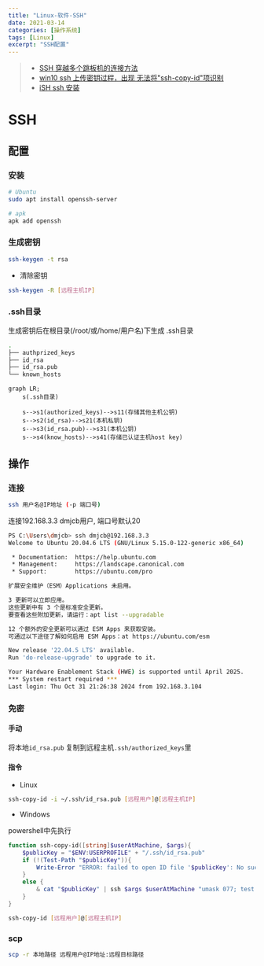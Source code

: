 ```yaml
---
title: "Linux-软件-SSH"
date: 2021-03-14
categories: [操作系统]
tags: [Linux]
excerpt: "SSH配置"
---
```


> - [SSH 穿越多个跳板机的连接方法](https://murphypei.github.io/blog/2021/12/ssh-proxyjump.html)
> - [win10 ssh 上传密钥过程，出现 无法将"ssh-copy-id"项识别](https://blog.csdn.net/Defiler_Lee/article/details/116278442)
> - [iSH ssh 安装](https://blog.csdn.net/u010953692/article/details/108582389)

# SSH

## 配置

### 安装

```sh
# Ubuntu
sudo apt install openssh-server

# apk
apk add openssh
```

### 生成密钥

```sh
ssh-keygen -t rsa
```

- 清除密钥

```sh
ssh-keygen -R [远程主机IP]
```

### .ssh目录

生成密钥后在根目录(/root/或/home/用户名)下生成 .ssh目录


```sh
.
├── authprized_keys
├── id_rsa
├── id_rsa.pub
└── known_hosts
```

```mermaid
graph LR;
    s(.ssh目录)

    s-->s1(authorized_keys)-->s11(存储其他主机公钥)
    s-->s2(id_rsa)-->s21(本机私钥)
    s-->s3(id_rsa.pub)-->s31(本机公钥)
    s-->s4(know_hosts)-->s41(存储已认证主机host key)
```

## 操作

### 连接

```sh
ssh 用户名@IP地址 (-p 端口号)
```

连接192.168.3.3 dmjcb用户, 端口号默认20

```sh
PS C:\Users\dmjcb> ssh dmjcb@192.168.3.3
Welcome to Ubuntu 20.04.6 LTS (GNU/Linux 5.15.0-122-generic x86_64)

 * Documentation:  https://help.ubuntu.com
 * Management:     https://landscape.canonical.com
 * Support:        https://ubuntu.com/pro

扩展安全维护（ESM）Applications 未启用。

3 更新可以立即应用。
这些更新中有 3 个是标准安全更新。
要查看这些附加更新，请运行：apt list --upgradable

12 个额外的安全更新可以通过 ESM Apps 来获取安装。
可通过以下途径了解如何启用 ESM Apps：at https://ubuntu.com/esm

New release '22.04.5 LTS' available.
Run 'do-release-upgrade' to upgrade to it.

Your Hardware Enablement Stack (HWE) is supported until April 2025.
*** System restart required ***
Last login: Thu Oct 31 21:26:38 2024 from 192.168.3.104
```

### 免密

#### 手动

将本地`id_rsa.pub` 复制到远程主机`.ssh/authorized_keys`里

#### 指令

- Linux

```sh
ssh-copy-id -i ~/.ssh/id_rsa.pub [远程用户]@[远程主机IP]
```

- Windows

powershell中先执行

```powershell
function ssh-copy-id([string]$userAtMachine, $args){   
    $publicKey = "$ENV:USERPROFILE" + "/.ssh/id_rsa.pub"
    if (!(Test-Path "$publicKey")){
        Write-Error "ERROR: failed to open ID file '$publicKey': No such file"            
    }
    else {
        & cat "$publicKey" | ssh $args $userAtMachine "umask 077; test -d .ssh || mkdir .ssh ; cat >> .ssh/authorized_keys || exit 1"      
    }
}
```

```sh
ssh-copy-id [远程用户]@[远程主机IP]
```

### scp

```sh
scp -r 本地路径 远程用户@IP地址:远程目标路径
```